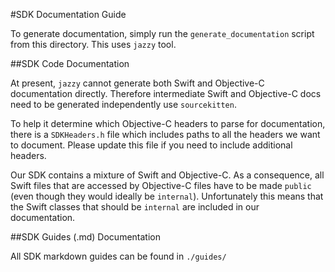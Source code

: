 #SDK Documentation Guide

To generate documentation, simply run the `generate_documentation` script from this directory.
This uses `jazzy` tool.

##SDK Code Documentation

At present, `jazzy` cannot generate both Swift and Objective-C documentation directly. Therefore intermediate Swift and Objective-C docs need to be generated independently use `sourcekitten`.

To help it determine which Objective-C headers to parse for documentation, there is a `SDKHeaders.h` file which includes paths to all the headers we want to document. Please update this file if you need to include additional headers.

Our SDK contains a mixture of Swift and Objective-C. As a consequence, all Swift files that are accessed by Objective-C files have to be made `public` (even though they would ideally be `internal`).
Unfortunately this means that the Swift classes that should be `internal` are included in our documentation.

##SDK Guides (.md) Documentation

All SDK markdown guides can be found in `./guides/`